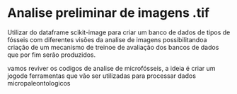 # Analise preliminar de imagens .tif
Utilizar do dataframe scikit-image para criar um banco de dados de tipos de fósseis com diferentes visões da analise de imagens
possibilitandoa criação de um mecanismo de treinoe de avaliação dos bancos de dados que por fim serão produzidos.


vamos reviver os codigos de analise de microfósseis, a ideia é criar um jogode ferramentas que vão ser utilizadas para processar dados micropaleontologicos 

